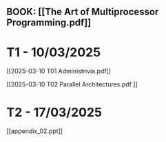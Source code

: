 ## BOOK: [[The Art of Multiprocessor Programming.pdf]]

# T1 - 10/03/2025
[[2025-03-10 T01 Administrivia.pdf]]

[[2025-03-10 T02 Parallel Architectures.pdf ]]


# T2 - 17/03/2025
[[appendix_02.ppt]]


